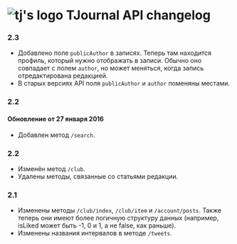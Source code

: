 # ![tj's logo](http://tjournal.ru/static/main/img/logos/logo-github-markdown.png) TJournal API changelog

### 2.3
- Добавлено поле `publicAuthor` в записях. Теперь там находится профиль, который нужно отображать в записи. Обычно оно совпадает с полем `author`, но может меняться, когда запись отредактирована редакцией.
- В старых версиях API поля `publicAuthor` и `author` поменяны местами.

### 2.2
#### Обновление от 27 января 2016
- Добавлен метод `/search`.

### 2.2
- Изменён метод `/club`.
- Удалены методы, связанные со статьями редакции.

### 2.1
- Изменены методы `/club/index`, `/club/item` и `/account/posts`. Также теперь они имеют более логичную структуру данных (например, isLiked может быть -1, 0 и 1, а не false, как раньше).
- Изменены названия интервалов в методе `/tweets`.
